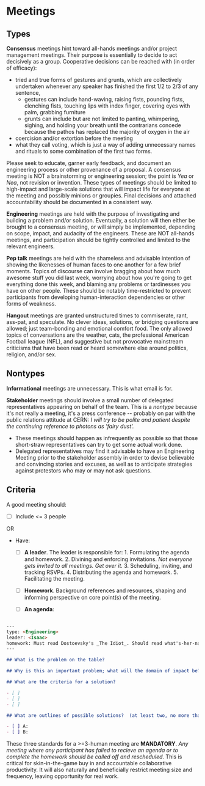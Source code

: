 # Meetings

## Types

__Consensus__ meetings hint toward all-hands meetings and/or project management meetings. Their purpose is essentially to decide to act decisively as a group. Cooperative decisions can be reached with (in order of efficacy):

- tried and true forms of gestures  and grunts, which are collectively undertaken whenever any speaker has finished the first 1/2 to 2/3 of any sentence,
  + gestures can include hand-waving, raising fists, pounding fists, clenching fists, touching lips with index finger, covering eyes with palm, grabbing furniture
  + grunts can include but are not limited to panting, whimpering, sighing, and holding your breath until the contrarians concede because the pathos has replaced the majority of oxygen in the air
- coercision and/or extortion before the meeting
- what they call voting, which is just a way of adding unnecessary names and rituals to some combination of the first two forms. 

Please seek to educate, garner early feedback, and document an engineering process or other provenance of a proposal. A consensus meeting is NOT a brainstorming or engineering session; the point is _Yea_ or _Nea_, not revision or invention. These types of meetings should be limited to high-impact and large-scale solutions that will impact life for everyone at the meeting and possibly minions or groupies. Final decisions and attached accountability should be documented in a consistent way.

__Engineering__ meetings are held with the purpose of investigating and building a problem and/or solution. Eventually, a solution will then either be brought to a consensus meeting, or will simply be implemented, depending on scope, impact, and audacity of the engineers. These are NOT all-hands meetings, and participation should be tightly controlled and limited to the relevant engineers.

__Pep talk__ meetings are held with the shameless and advisable intention of showing the likenesses of human faces to one another for a few brief moments. Topics of discourse can involve bragging about how much awesome stuff you did last week, worrying about how you're going to get everything done this week, and blaming any problems or tardinesses you have on other people. These should be notably time-restricted to prevent participants from developing human-interaction dependencies or other forms of weakness.

__Hangout__ meetings are granted unstructured times to commiserate, rant, ass-pat, and speculate. No clever ideas, solutions, or bridging questions are allowed; just team-bonding and emotional comfort food. The only allowed topics of conversations are the weather, cats, the professional American Football league (NFL), and suggestive but not provocative mainstream criticisms that have been read or heard somewhere else around politics, religion, and/or sex.

## Nontypes

__Informational__ meetings are unnecessary. This is what email is for.

__Stakeholder__ meetings should involve a small number of delegated representatives appearing on behalf of the team. This is a _nontype_ because it's not really a meeting, it's a press conference -- probably on par with the public relations attitude at CERN: _I will try to be polite and patient despite the continuing reference to photons as 'fairy dust'._ 
  + These meetings should happen as infrequently as possible so that those short-straw representatives can try to get some actual work done. 
  + Delegated representatives may find it advisable to have an Engineering Meeting prior to the stakeholder assembly in order to devise believable and convincing stories and excuses, as well as to anticipate strategies against protestors who may or may not ask questions.


## Criteria

A good meeting should:

- [ ] Include <= 3 people

OR

- Have:
  - [ ] __A leader__. The leader is responsible for:
	    1. Formulating the agenda and homework.
	    2. Divining and enforcing invitations. _Not everyone gets invited to all meetings. Get over it._
	    3. Scheduling, inviting, and tracking RSVPs.
	    4. Distributing the agenda and homework.
	    5. Facilitating the meeting.
  - [ ] __Homework__. Background references and resources, shaping and informing perspective on core point(s) of the meeting. 

  - [ ] __An agenda__:

```markdown

---
type: <Engineering>
leader: <Isaac>
homework: Must read Dostoevsky's _The Idiot_. Should read what's-her-name's _Wuthering Heights_. Could come up with 3 reasons why the _The Idiot_'s protagonist can be interpreted as in fact a premonition of CRISPR.
---

## What is the problem on the table?

## Why is this an important problem; what will the domain of impact be?

## What are the criteria for a solution?

- [ ]
- [ ]
- [ ]

## What are outlines of possible solutions?  (at least two, no more than 5)

- [ ] A:
- [ ] B:
```


These three standards for a >=3-human meeting are __MANDATORY__. _Any meeting where any participant has failed to recieve an agenda or to complete the homework should be called off and rescheduled._ This is critical for skin-in-the-game buy in and accountable collaborative productivity. It will also naturally and beneficially restrict meeting size and frequency, leaving opportunity for real work.

